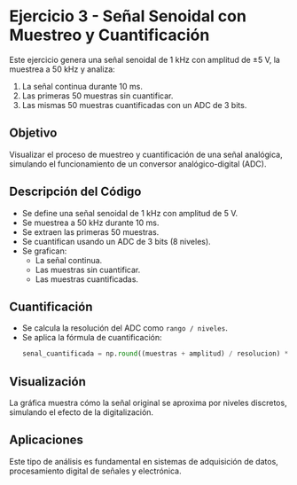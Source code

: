 
# Ejercicio 3 - Señal Senoidal con Muestreo y Cuantificación

Este ejercicio genera una señal senoidal de 1 kHz con amplitud de ±5 V, la muestrea a 50 kHz y analiza:

1. La señal continua durante 10 ms.
2. Las primeras 50 muestras sin cuantificar.
3. Las mismas 50 muestras cuantificadas con un ADC de 3 bits.

## Objetivo

Visualizar el proceso de muestreo y cuantificación de una señal analógica, simulando el funcionamiento de un conversor analógico-digital (ADC).

## Descripción del Código

- Se define una señal senoidal de 1 kHz con amplitud de 5 V.
- Se muestrea a 50 kHz durante 10 ms.
- Se extraen las primeras 50 muestras.
- Se cuantifican usando un ADC de 3 bits (8 niveles).
- Se grafican:
  - La señal continua.
  - Las muestras sin cuantificar.
  - Las muestras cuantificadas.

## Cuantificación

- Se calcula la resolución del ADC como `rango / niveles`.
- Se aplica la fórmula de cuantificación:
  ```python
  senal_cuantificada = np.round((muestras + amplitud) / resolucion) * resolucion - amplitud
  ```

## Visualización

La gráfica muestra cómo la señal original se aproxima por niveles discretos, simulando el efecto de la digitalización.

## Aplicaciones

Este tipo de análisis es fundamental en sistemas de adquisición de datos, procesamiento digital de señales y electrónica.
